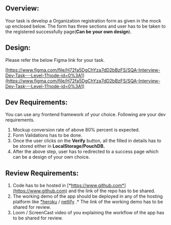 ## Overview:

Your task is develop a Organization registration form as given in the mock up enclosed below. The form has three sections and user has to be taken to the registered successfully page(**Can be your own design**). 

## Design:

Please refer the below Figma link for your task.

[https://www.figma.com/file/H72fa5DgChYza7dD2bBzFS/SQA-Interview-Dev-Task---Level-1?node-id=0%3A1](https://www.figma.com/file/H72fa5DgChYza7dD2bBzFS/SQA-Interview-Dev-Task---Level-1?node-id=0%3A1)

## Dev Requirements:

You can use any frontend framework of your choice. Following are your dev requirements.

1. Mockup conversion rate of above 80% percent is expected.
2. Form Validations has to be done.
3. Once the user clicks on the **Verify** button, all the filled in details has to be stored either in **LocalStorage/PouchDB.**
4. After the above step, user has to redirected to a success page which can be a design of your own choice.

## Review Requirements:

1. Code has to be hosted in [*https://www.github.com*](https://www.github.com) and the link of the repo has to be shared.
2. The working demo of the app should be deployed in any of the hosting platform like [*heroku](https://www.heroku.com) / [netlify](https://www.netlify.com) .* The link of the working demo has to be shared for review.
3. Loom / ScreenCast video of you explaining the workflow of the app has to be shared for review.
